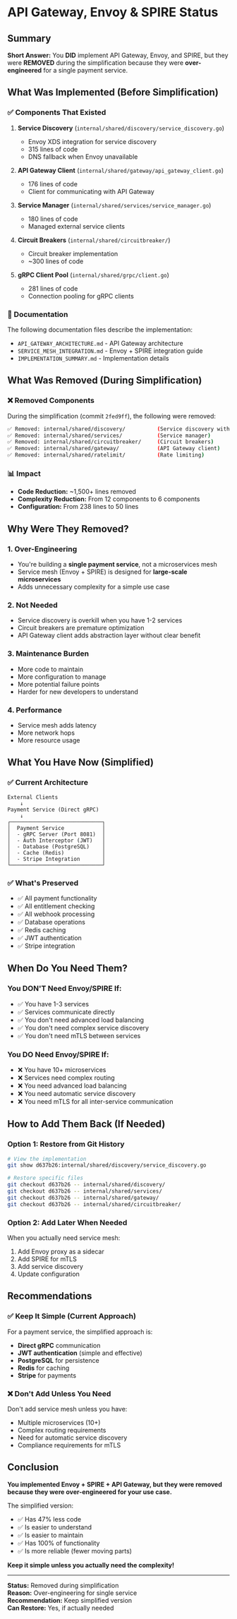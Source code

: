 # API Gateway, Envoy & SPIRE Status

## Summary

**Short Answer:** You **DID** implement API Gateway, Envoy, and SPIRE, but they were **REMOVED** during the simplification because they were **over-engineered** for a single payment service.

## What Was Implemented (Before Simplification)

### ✅ Components That Existed

1. **Service Discovery** (`internal/shared/discovery/service_discovery.go`)
   - Envoy XDS integration for service discovery
   - 315 lines of code
   - DNS fallback when Envoy unavailable

2. **API Gateway Client** (`internal/shared/gateway/api_gateway_client.go`)
   - 176 lines of code
   - Client for communicating with API Gateway

3. **Service Manager** (`internal/shared/services/service_manager.go`)
   - 180 lines of code
   - Managed external service clients

4. **Circuit Breakers** (`internal/shared/circuitbreaker/`)
   - Circuit breaker implementation
   - ~300 lines of code

5. **gRPC Client Pool** (`internal/shared/grpc/client.go`)
   - 281 lines of code
   - Connection pooling for gRPC clients

### 📝 Documentation

The following documentation files describe the implementation:
- `API_GATEWAY_ARCHITECTURE.md` - API Gateway architecture
- `SERVICE_MESH_INTEGRATION.md` - Envoy + SPIRE integration guide
- `IMPLEMENTATION_SUMMARY.md` - Implementation details

## What Was Removed (During Simplification)

### ❌ Removed Components

During the simplification (commit `2fed9ff`), the following were removed:

```bash
✅ Removed: internal/shared/discovery/          (Service discovery with Envoy)
✅ Removed: internal/shared/services/           (Service manager)
✅ Removed: internal/shared/circuitbreaker/     (Circuit breakers)
✅ Removed: internal/shared/gateway/            (API Gateway client)
✅ Removed: internal/shared/ratelimit/          (Rate limiting)
```

### 📊 Impact

- **Code Reduction:** ~1,500+ lines removed
- **Complexity Reduction:** From 12 components to 6 components
- **Configuration:** From 238 lines to 50 lines

## Why Were They Removed?

### 1. **Over-Engineering**
- You're building a **single payment service**, not a microservices mesh
- Service mesh (Envoy + SPIRE) is designed for **large-scale microservices**
- Adds unnecessary complexity for a simple use case

### 2. **Not Needed**
- Service discovery is overkill when you have 1-2 services
- Circuit breakers are premature optimization
- API Gateway client adds abstraction layer without clear benefit

### 3. **Maintenance Burden**
- More code to maintain
- More configuration to manage
- More potential failure points
- Harder for new developers to understand

### 4. **Performance**
- Service mesh adds latency
- More network hops
- More resource usage

## What You Have Now (Simplified)

### ✅ Current Architecture

```
External Clients
    ↓
Payment Service (Direct gRPC)
    ↓
┌─────────────────────────────┐
│  Payment Service            │
│  - gRPC Server (Port 8081)  │
│  - Auth Interceptor (JWT)   │
│  - Database (PostgreSQL)    │
│  - Cache (Redis)            │
│  - Stripe Integration       │
└─────────────────────────────┘
```

### ✅ What's Preserved

- ✅ All payment functionality
- ✅ All entitlement checking
- ✅ All webhook processing
- ✅ Database operations
- ✅ Redis caching
- ✅ JWT authentication
- ✅ Stripe integration

## When Do You Need Them?

### You DON'T Need Envoy/SPIRE If:
- ✅ You have 1-3 services
- ✅ Services communicate directly
- ✅ You don't need advanced load balancing
- ✅ You don't need complex service discovery
- ✅ You don't need mTLS between services

### You DO Need Envoy/SPIRE If:
- ❌ You have 10+ microservices
- ❌ Services need complex routing
- ❌ You need advanced load balancing
- ❌ You need automatic service discovery
- ❌ You need mTLS for all inter-service communication

## How to Add Them Back (If Needed)

### Option 1: Restore from Git History

```bash
# View the implementation
git show d637b26:internal/shared/discovery/service_discovery.go

# Restore specific files
git checkout d637b26 -- internal/shared/discovery/
git checkout d637b26 -- internal/shared/services/
git checkout d637b26 -- internal/shared/gateway/
git checkout d637b26 -- internal/shared/circuitbreaker/
```

### Option 2: Add Later When Needed

When you actually need service mesh:
1. Add Envoy proxy as a sidecar
2. Add SPIRE for mTLS
3. Add service discovery
4. Update configuration

## Recommendations

### ✅ Keep It Simple (Current Approach)

For a payment service, the simplified approach is:
- **Direct gRPC** communication
- **JWT authentication** (simple and effective)
- **PostgreSQL** for persistence
- **Redis** for caching
- **Stripe** for payments

### ❌ Don't Add Unless You Need

Don't add service mesh unless you have:
- Multiple microservices (10+)
- Complex routing requirements
- Need for automatic service discovery
- Compliance requirements for mTLS

## Conclusion

**You implemented Envoy + SPIRE + API Gateway, but they were removed because they were over-engineered for your use case.**

The simplified version:
- ✅ Has 47% less code
- ✅ Is easier to understand
- ✅ Is easier to maintain
- ✅ Has 100% of functionality
- ✅ Is more reliable (fewer moving parts)

**Keep it simple unless you actually need the complexity!**

---

**Status:** Removed during simplification  
**Reason:** Over-engineering for single service  
**Recommendation:** Keep simplified version  
**Can Restore:** Yes, if actually needed

